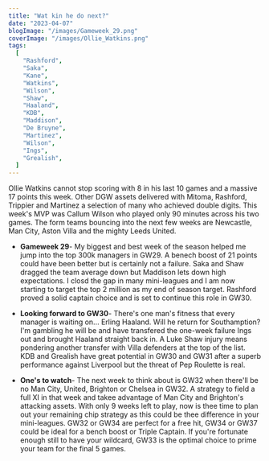 ```yaml
---
title: "Wat kin he do next?"
date: "2023-04-07"
blogImage: "/images/Gameweek_29.png"
coverImage: "/images/Ollie_Watkins.png"
tags:
  [
    "Rashford",
    "Saka",
    "Kane",
    "Watkins",
    "Wilson",
    "Shaw",
    "Haaland",
    "KDB",
    "Maddison",
    "De Bruyne",
    "Martinez",
    "Wilson",
    "Ings",
    "Grealish",
  ]
---
```


Ollie Watkins cannot stop scoring with 8 in his last 10 games and a massive 17 points this week. Other DGW assets delivered with Mitoma, Rashford, Trippier and Martinez a selection of many who achieved double digits. This week's MVP was Callum Wilson who played only 90 minutes across his two games. The form teams bouncing into the next few weeks are Newcastle, Man City, Aston Villa and the mighty Leeds United.

- **Gameweek 29**- My biggest and best week of the season helped me jump into the top 300k managers in GW29. A benech boost of 21 points could have been better but is certainly not a failure. Saka and Shaw dragged the team average down but Maddison lets down high expectations. I closd the gap in many mini-leagues and I am now starting to target the top 2 million as my end of season target. Rashford proved a solid captain choice and is set to continue this role in GW30.

- **Looking forward to GW30**- There's one man's fitness that every manager is waiting on... Erling Haaland. Will he return for Southamption? I'm gambling he will be and have transfered the one-week failure Ings out and brought Haaland straight back in. A Luke Shaw injury means pondering another transfer with Villa defenders at the top of the list. KDB and Grealish have great potential in GW30 and GW31 after a superb performance against Liverpool but the threat of Pep Roulette is real.

- **One's to watch**- The next week to think about is GW32 when there'll be no Man City, United, Brighton or Chelsea in GW32. A strategy to field a full XI in that week and takee advantage of Man City and Brighton's attacking assets. With only 9 weeks left to play, now is thee time to plan out your remaining chip strategy as this could be thee difference in your mini-leagues. GW32 or GW34 are perfect for a free hit, GW34 or GW37 could be ideal for a bench boost or Triple Captain. If you're fortunate enough still to have your wildcard, GW33 is the optimal choice to prime your team for the final 5 games.
